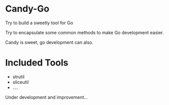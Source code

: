 # Candy-Go


Try to build a  sweetly tool for Go

Try to encapsulate some common methods to make Go development easier.

Candy is sweet, go development can also.

# Included Tools

* strutil 
* sliceutil
* ....


Under development and improvement...


